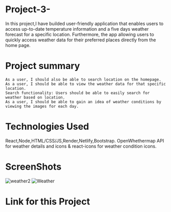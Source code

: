 # Project-3-

In this project,I have builded user-friendly application that enables
 users to access up-to-date temperature information and a five days weather forecast for a specific location.
Furthermore, the app  allowing users to quickly access weather data for their preferred places directly from the home page.

# Project summary

    As a user, I should also be able to search location on the homepage.
    As a user, I should be able to view the weather data for that specific location.
    Search functionality: Users should be able to easily search for weather based on location.
    As a user, I should be able to gain an idea of weather conditions by viewing the images for each day.

# Technologies Used
React,Node,HTML/CSS/JS,Render,Netlify,Bootstrap.
OpenWhethermap API for weather details and icons & react-icons for weather condition icons.

# ScreenShots 
![weather2](https://github.com/mustafacev/Project-3-/assets/122946494/6b9401dc-8d33-4496-8bea-288cf63e091e)
![Weather](https://github.com/mustafacev/Project-3-/assets/122946494/17ff2339-7867-41f8-beb8-f3067fb73f87)

# Link for this Project
